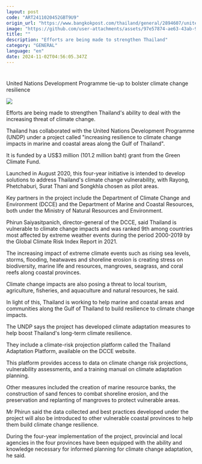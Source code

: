 ```yaml
---
layout: post
code: "ART2411020452GBT9U9"
origin_url: "https://www.bangkokpost.com/thailand/general/2894607/united-nations-development-programme-tie-up-to-bolster-climate-change-resilience"
image: "https://github.com/user-attachments/assets/97e57874-ae63-43ab-93b6-3e4afd33e40a"
title: ""
description: "Efforts are being made to strengthen Thailand"
category: "GENERAL"
language: "en"
date: 2024-11-02T04:56:05.347Z
---
```


# 

United Nations Development Programme tie-up to bolster climate change resilience

![](https://github.com/user-attachments/assets/40e716eb-99a0-46a6-8c85-713f54fe3eaf)

Efforts are being made to strengthen Thailand's ability to deal with the increasing threat of climate change.

Thailand has collaborated with the United Nations Development Programme (UNDP) under a project called "increasing resilience to climate change impacts in marine and coastal areas along the Gulf of Thailand".

It is funded by a US$3 million (101.2 million baht) grant from the Green Climate Fund.

Launched in August 2020, this four-year initiative is intended to develop solutions to address Thailand's climate change vulnerability, with Rayong, Phetchaburi, Surat Thani and Songkhla chosen as pilot areas.

Key partners in the project include the Department of Climate Change and Environment (DCCE) and the Department of Marine and Coastal Resources, both under the Ministry of Natural Resources and Environment.

Phirun Saiyasitpanich, director-general of the DCCE, said Thailand is vulnerable to climate change impacts and was ranked 9th among countries most affected by extreme weather events during the period 2000-2019 by the Global Climate Risk Index Report in 2021.

The increasing impact of extreme climate events such as rising sea levels, storms, flooding, heatwaves and shoreline erosion is creating stress on biodiversity, marine life and resources, mangroves, seagrass, and coral reefs along coastal provinces.

Climate change impacts are also posing a threat to local tourism, agriculture, fisheries, and aquaculture and natural resources, he said.

In light of this, Thailand is working to help marine and coastal areas and communities along the Gulf of Thailand to build resilience to climate change impacts.

The UNDP says the project has developed climate adaptation measures to help boost Thailand's long-term climate resilience.

They include a climate-risk projection platform called the Thailand Adaptation Platform, available on the DCCE website.

This platform provides access to data on climate change risk projections, vulnerability assessments, and a training manual on climate adaptation planning.

Other measures included the creation of marine resource banks, the construction of sand fences to combat shoreline erosion, and the preservation and replanting of mangroves to protect vulnerable areas.

Mr Phirun said the data collected and best practices developed under the project will also be introduced to other vulnerable coastal provinces to help them build climate change resilience.

During the four-year implementation of the project, provincial and local agencies in the four provinces have been equipped with the ability and knowledge necessary for informed planning for climate change adaptation, he said.